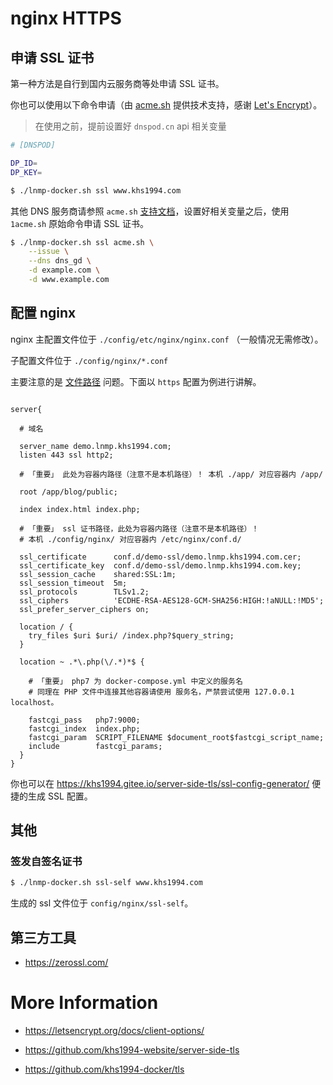 # nginx HTTPS

## 申请 SSL 证书

第一种方法是自行到国内云服务商等处申请 SSL 证书。

你也可以使用以下命令申请（由 [acme.sh](https://github.com/Neilpang/acme.sh) 提供技术支持，感谢 [Let's Encrypt](https://letsencrypt.org/)）。

>在使用之前，提前设置好 `dnspod.cn` api 相关变量

```bash
# [DNSPOD]

DP_ID=
DP_KEY=
```

```bash
$ ./lnmp-docker.sh ssl www.khs1994.com
```

其他 DNS 服务商请参照 `acme.sh` [支持文档](https://github.com/Neilpang/acme.sh/tree/master/dnsapi)，设置好相关变量之后，使用 `1acme.sh` 原始命令申请 SSL 证书。

```bash
$ ./lnmp-docker.sh ssl acme.sh \
    --issue \
    --dns dns_gd \
    -d example.com \
    -d www.example.com
```

## 配置 nginx

nginx 主配置文件位于 `./config/etc/nginx/nginx.conf` （一般情况无需修改）。

子配置文件位于 `./config/nginx/*.conf`

主要注意的是 [文件路径](path.md) 问题。下面以 `https` 配置为例进行讲解。

```nginx

server{

  # 域名

  server_name demo.lnmp.khs1994.com;
  listen 443 ssl http2;

  # 「重要」 此处为容器内路径（注意不是本机路径）！ 本机 ./app/ 对应容器内 /app/

  root /app/blog/public;

  index index.html index.php;

  # 「重要」 ssl 证书路径，此处为容器内路径（注意不是本机路径）！
  # 本机 ./config/nginx/ 对应容器内 /etc/nginx/conf.d/

  ssl_certificate      conf.d/demo-ssl/demo.lnmp.khs1994.com.cer;
  ssl_certificate_key  conf.d/demo-ssl/demo.lnmp.khs1994.com.key;
  ssl_session_cache    shared:SSL:1m;
  ssl_session_timeout  5m;
  ssl_protocols        TLSv1.2;
  ssl_ciphers          'ECDHE-RSA-AES128-GCM-SHA256:HIGH:!aNULL:!MD5';
  ssl_prefer_server_ciphers on;

  location / {
    try_files $uri $uri/ /index.php?$query_string;
  }

  location ~ .*\.php(\/.*)*$ {

    # 「重要」 php7 为 docker-compose.yml 中定义的服务名
    # 同理在 PHP 文件中连接其他容器请使用 服务名，严禁尝试使用 127.0.0.1 localhost。

    fastcgi_pass   php7:9000;
    fastcgi_index  index.php;
    fastcgi_param  SCRIPT_FILENAME $document_root$fastcgi_script_name;
    include        fastcgi_params;
  }
}
```

你也可以在 https://khs1994.gitee.io/server-side-tls/ssl-config-generator/ 便捷的生成 SSL 配置。

## 其他

### 签发自签名证书

```bash
$ ./lnmp-docker.sh ssl-self www.khs1994.com
```

生成的 ssl 文件位于 `config/nginx/ssl-self`。

## 第三方工具

* https://zerossl.com/

# More Information

* https://letsencrypt.org/docs/client-options/

* https://github.com/khs1994-website/server-side-tls

* https://github.com/khs1994-docker/tls
